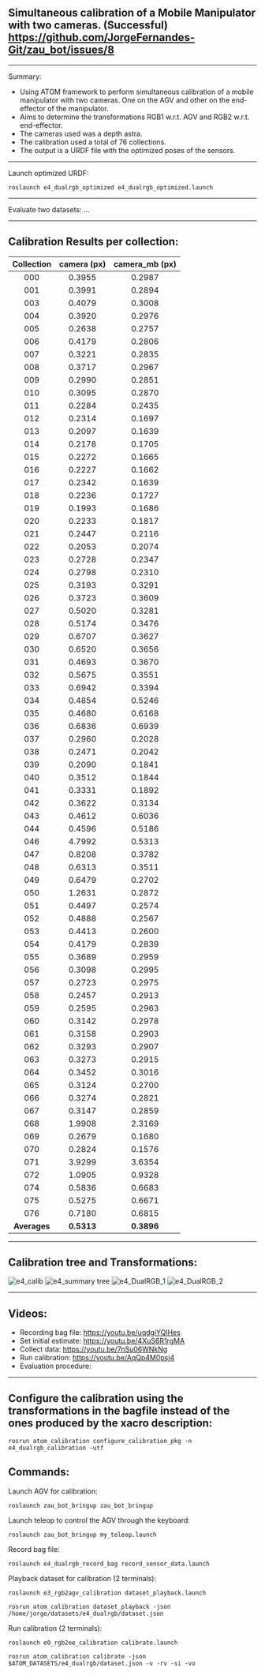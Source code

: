 ## Simultaneous calibration of a Mobile Manipulator with two cameras. (Successful) https://github.com/JorgeFernandes-Git/zau_bot/issues/8
_______________________________

Summary: 
* Using ATOM framework to perform simultaneous calibration of a mobile manipulator with two cameras. One on the AGV and other on the end-effector of the manipulator.
* Aims to determine the transformations RGB1 w.r.t. AGV and RGB2 w.r.t. end-effector.
* The cameras used was a depth astra. 
* The calibration used a total of 76 collections.
* The output is a URDF file with the optimized poses of the sensors.
_______________________________

Launch optimized URDF:

    roslaunch e4_dualrgb_optimized e4_dualrgb_optimized.launch

_______________________________

Evaluate two datasets: ...

_______________________________

## Calibration Results per collection:
| Collection | camera (px) | camera_mb (px) |
| :-------------: | :-------------: | :-------------: |
|    000     |    0.3955   |     0.2987     |
|    001     |    0.3991   |     0.2894     |
|    003     |    0.4079   |     0.3008     |
|    004     |    0.3920   |     0.2976     |
|    005     |    0.2638   |     0.2757     |
|    006     |    0.4179   |     0.2806     |
|    007     |    0.3221   |     0.2835     |
|    008     |    0.3717   |     0.2967     |
|    009     |    0.2990   |     0.2851     |
|    010     |    0.3095   |     0.2870     |
|    011     |    0.2284   |     0.2435     |
|    012     |    0.2314   |     0.1697     |
|    013     |    0.2097   |     0.1639     |
|    014     |    0.2178   |     0.1705     |
|    015     |    0.2272   |     0.1665     |
|    016     |    0.2227   |     0.1662     |
|    017     |    0.2342   |     0.1639     |
|    018     |    0.2236   |     0.1727     |
|    019     |    0.1993   |     0.1686     |
|    020     |    0.2233   |     0.1817     |
|    021     |    0.2447   |     0.2116     |
|    022     |    0.2053   |     0.2074     |
|    023     |    0.2728   |     0.2347     |
|    024     |    0.2798   |     0.2310     |
|    025     |    0.3193   |     0.3291     |
|    026     |    0.3723   |     0.3609     |
|    027     |    0.5020   |     0.3281     |
|    028     |    0.5174   |     0.3476     |
|    029     |    0.6707   |     0.3627     |
|    030     |    0.6520   |     0.3656     |
|    031     |    0.4693   |     0.3670     |
|    032     |    0.5675   |     0.3551     |
|    033     |    0.6942   |     0.3394     |
|    034     |    0.4854   |     0.5246     |
|    035     |    0.4680   |     0.6168     |
|    036     |    0.6836   |     0.6939     |
|    037     |    0.2960   |     0.2028     |
|    038     |    0.2471   |     0.2042     |
|    039     |    0.2090   |     0.1841     |
|    040     |    0.3512   |     0.1844     |
|    041     |    0.3331   |     0.1892     |
|    042     |    0.3622   |     0.3134     |
|    043     |    0.4612   |     0.6036     |
|    044     |    0.4596   |     0.5186     |
|    046     |    4.7992   |     0.5313     |
|    047     |    0.8208   |     0.3782     |
|    048     |    0.6313   |     0.3511     |
|    049     |    0.6479   |     0.2702     |
|    050     |    1.2631   |     0.2872     |
|    051     |    0.4497   |     0.2574     |
|    052     |    0.4888   |     0.2567     |
|    053     |    0.4413   |     0.2600     |
|    054     |    0.4179   |     0.2839     |
|    055     |    0.3689   |     0.2959     |
|    056     |    0.3098   |     0.2995     |
|    057     |    0.2723   |     0.2975     |
|    058     |    0.2457   |     0.2913     |
|    059     |    0.2595   |     0.2963     |
|    060     |    0.3142   |     0.2978     |
|    061     |    0.3158   |     0.2903     |
|    062     |    0.3293   |     0.2907     |
|    063     |    0.3273   |     0.2915     |
|    064     |    0.3452   |     0.3016     |
|    065     |    0.3124   |     0.2700     |
|    066     |    0.3274   |     0.2821     |
|    067     |    0.3147   |     0.2859     |
|    068     |    1.9908   |     2.3169     |
|    069     |    0.2679   |     0.1680     |
|    070     |    0.2824   |     0.1576     |
|    071     |    3.9299   |     3.6354     |
|    072     |    1.0905   |     0.9328     |
|    074     |    0.5836   |     0.6683     |
|    075     |    0.5275   |     0.6671     |
|    076     |    0.7180   |     0.6815     |
|  **Averages**  |    **0.5313**   |     **0.3896**     |
_______________________________

## Calibration tree and Transformations:
![e4_calib](https://user-images.githubusercontent.com/80167550/219897972-468485d9-b73f-4abd-8dcf-f0cb7b35de04.png)
![e4_summary tree](https://user-images.githubusercontent.com/80167550/219896533-d4d178b8-6b6d-44b8-9ef5-1f4988aefd84.png)
![e4_DualRGB_1](https://user-images.githubusercontent.com/80167550/219896216-7cf44fb8-8eed-4c58-b72d-6db8ec8b8193.png)
![e4_DualRGB_2](https://user-images.githubusercontent.com/80167550/219896251-a3c3e85e-fef8-4c25-9127-7306621c0adf.png)
_______________________________

## Videos:
* Recording bag file: https://youtu.be/uqdgiYQlHes
* Set initial estimate: https://youtu.be/4XuS6R1rgMA
* Collect data: https://youtu.be/7nSu06WNkNg
* Run calibration: https://youtu.be/AqQp4M0psj4
* Evaluation procedure:
_______________________________

## Configure the calibration using the transformations in the bagfile instead of the ones produced by the xacro description:

    rosrun atom_calibration configure_calibration_pkg -n e4_dualrgb_calibration -utf

## Commands:
Launch AGV for calibration:

    roslaunch zau_bot_bringup zau_bot_bringup

Launch teleop to control the AGV through the keyboard:

    roslaunch zau_bot_bringup my_teleop.launch 

Record bag file:

    roslaunch e4_dualrgb_record_bag record_sensor_data.launch

Playback dataset for calibration (2 terminals):

    roslaunch e3_rgb2agv_calibration dataset_playback.launch

    rosrun atom_calibration dataset_playback -json /home/jorge/datasets/e4_dualrgb/dataset.json 

Run calibration (2 terminals):

    roslaunch e0_rgb2ee_calibration calibrate.launch

    rosrun atom_calibration calibrate -json $ATOM_DATASETS/e4_dualrgb/dataset.json -v -rv -si -vo

